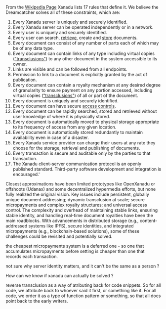 From the [Wikipedia Page](https://en.wikipedia.org/wiki/Project_Xanadu#Original_17_rules) Xanadu lists 17 rules that define it.  We believe the Dreamcatcher solves all of these constraints, which are:

1.  Every Xanadu server is uniquely and securely identified.
2.  Every Xanadu server can be operated independently or in a network.
3.  Every user is uniquely and securely identified.
4.  Every user can search, [retrieve](https://en.wikipedia.org/wiki/Document_retrieval "Document retrieval"), create and [store](https://en.wikipedia.org/wiki/Computer_data_storage "Computer data storage") documents.
5.  Every document can consist of any number of parts each of which may be of any data type.
6.  Every document can contain links of any type including virtual copies (["transclusions"](https://en.wikipedia.org/wiki/Transclusion "Transclusion")) to any other document in the system accessible to its owner.
7.  Links are visible and can be followed from all endpoints.
8.  Permission to link to a document is explicitly granted by the act of publication.
9.  Every document can contain a royalty mechanism at any desired degree of granularity to ensure payment on any portion accessed, including virtual copies (["transclusions"](https://en.wikipedia.org/wiki/Transclusion "Transclusion")) of all or part of the document.
10.  Every document is uniquely and securely identified.
11.  Every document can have secure [access controls](https://en.wikipedia.org/wiki/Access_control "Access control").
12.  Every document can be rapidly searched, stored and retrieved without user knowledge of where it is physically stored.
13.  Every document is automatically moved to physical storage appropriate to its frequency of access from any given location.
14.  Every document is automatically stored redundantly to maintain availability even in case of a disaster.
15.  Every Xanadu service provider can charge their users at any rate they choose for the storage, retrieval and publishing of documents.
16.  Every transaction is secure and auditable only by the parties to that transaction.
17.  The Xanadu client–server communication protocol is an openly published standard. Third-party software development and integration is encouraged.'

Closest approximations have been limited prototypes like OpenXanadu or offshoots (Udanax) and some decentralized hypermedia efforts, but none fully realized the original vision. Key issues include persistent, globally unique document addressing; dynamic transclusion at scale; secure micropayments and complex royalty structures; and universal access control. The complexity and overhead of maintaining stable links, ensuring stable identity, and handling real-time document royalties have been the main roadblocks. With advancements in distributed storage (e.g., content-addressed systems like IPFS), secure identities, and integrated micropayments (e.g., blockchain-based solutions), some of these challenges could be revisited and potentially solved.

the cheapest micropayments system is a deferred one - so one that accumulates micropayments before setting is cheaper than one that records each transaction.

not sure why server identity matters, and it can't be the same as a person ?

How can we know if xanadu can actually be solved ?

reverse transclusion as a way of atributing back for code snippets.  So for all code, we attribute back to whoever said it first, or something like it.  For all code, we order it as a type of function pattern or something, so that all docs point back to the early writers.